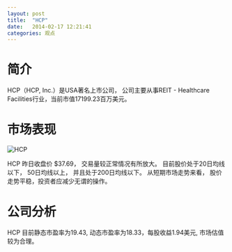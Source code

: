 ```yaml
---
layout: post
title:  "HCP"
date:   2014-02-17 12:21:41
categories: 观点
---
```


# 简介
HCP（HCP, Inc.）是USA著名上市公司，
公司主要从事REIT - Healthcare Facilities行业，当前市值17199.23百万美元。

# 市场表现

![HCP](http://finviz.com/chart.ashx?t=HCP&ty=c&ta=1&p=d&s=l)

HCP 昨日收盘价 $37.69，
交易量较正常情况有所放大。
目前股价处于20日均线以下，
50日均线以上，
并且处于200日均线以下。
从短期市场走势来看，
股价走势平稳，投资者应减少无谓的操作。

# 公司分析
HCP 目前静态市盈率为19.43, 动态市盈率为18.33，每股收益1.94美元,
市场估值较为合理。
